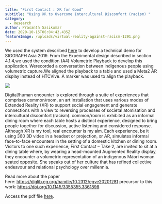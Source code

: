 ```yaml
---
title: "First Contact : XR for Good"
subtitle: "Using XR to Overcome Intercultural Discomfort (racism) "
category:
  - Research
author: Prasanth Sasikumar
date: 2020-10-15T06:04:43.435Z
featureImage: /uploads/virtual-reality-against-racism-1291.png
---
```

We used the system described [here](https://prasanthsasikumar.com/wearable-remote-fusion) to develop a technical demo for SIGGRAPH Asia 2019. From the Experimental design described in section 4.1.4,we used the condition (A4) Volumetric Playback to develop this application. Werecorded a conversation between indigenous people using volumetric capture.We aligned the playback to a table and used a Meta2 AR display instead of HTCVive. A marker was used to align the playback.

![](/uploads/screen-shot-2021-01-16-at-7.10.01-pm.png)


Digital/human encounter is explored through a suite of experiences that comprises common/room, an art installation that uses various modes of Extended Reality (XR) to support social engagement and generate connections with a view to reversing processes of societal atomisation and intercultural discomfort (racism). common/room is exhibited as an informal dining room where each table hosts a distinct experience, designed to bring people together for discussion, active listening and considered response. Although XR is my tool, real encounter is my aim. Each experience, be it using 360 3D video in a headset or projection, or AR, simulates informal face-to-face encounters in the setting of a domestic kitchen or dining room. Visitors to one such experience, First Contact – Take 2, are invited to sit at a dining table where, by wearing a head-mounted Augmented Reality display, they encounter a volumetric representation of an indigenous Māori woman seated opposite. She speaks out of her culture that has refined collective endeavour and relational psychology over millennia.

Read more about the paper here: <https://diglib.eg.org/handle/10.2312/egve20201281>
precursor to this work: <https://doi.org/10.1145/3355355.3361898>

Access the pdf file [here](https://github.com/prasanthsasikumar/awake-template/blob/master/content/papers/firstContact.pdf?raw=true).
